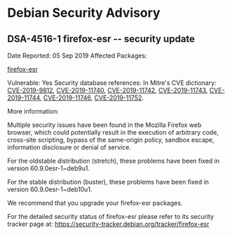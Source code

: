 
Debian Security Advisory
========================


DSA-4516-1 firefox-esr -- security update
-----------------------------------------



Date Reported:
05 Sep 2019
Affected Packages:

[firefox-esr](https://packages.debian.org/src:firefox-esr)

Vulnerable:
Yes
Security database references:
In Mitre's CVE dictionary: [CVE-2019-9812](https://security-tracker.debian.org/tracker/CVE-2019-9812), [CVE-2019-11740](https://security-tracker.debian.org/tracker/CVE-2019-11740), [CVE-2019-11742](https://security-tracker.debian.org/tracker/CVE-2019-11742), [CVE-2019-11743](https://security-tracker.debian.org/tracker/CVE-2019-11743), [CVE-2019-11744](https://security-tracker.debian.org/tracker/CVE-2019-11744), [CVE-2019-11746](https://security-tracker.debian.org/tracker/CVE-2019-11746), [CVE-2019-11752](https://security-tracker.debian.org/tracker/CVE-2019-11752).  

More information:

Multiple security issues have been found in the Mozilla Firefox web
browser, which could potentially result in the execution of arbitrary
code, cross-site scripting, bypass of the same-origin policy, sandbox
escape, information disclosure or denial of service.


For the oldstable distribution (stretch), these problems have been fixed
in version 60.9.0esr-1~deb9u1.


For the stable distribution (buster), these problems have been fixed in
version 60.9.0esr-1~deb10u1.


We recommend that you upgrade your firefox-esr packages.


For the detailed security status of firefox-esr please refer to
its security tracker page at:
<https://security-tracker.debian.org/tracker/firefox-esr>






